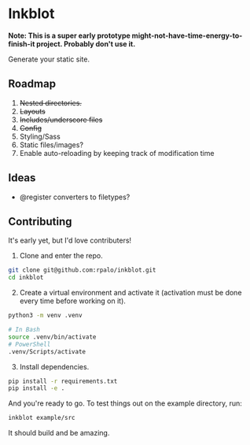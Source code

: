 # Inkblot

**Note: This is a super early prototype might-not-have-time-energy-to-finish-it project.  Probably don't use it.**

Generate your static site.

## Roadmap

  1. ~~Nested directories.~~
  2. ~~Layouts~~
  3. ~~Includes/underscore files~~
  4. ~~Config~~
  5. Styling/Sass
  6. Static files/images?
  7. Enable auto-reloading by keeping track of modification time

## Ideas

- @register converters to filetypes?

## Contributing

It's early yet, but I'd love contributers!

1. Clone and enter the repo.

```bash
git clone git@github.com:rpalo/inkblot.git
cd inkblot
```

2. Create a virtual environment and activate it (activation must be done every time before working on it).

```bash
python3 -m venv .venv

# In Bash
source .venv/bin/activate
# PowerShell
.venv/Scripts/activate
```

3. Install dependencies.

```bash
pip install -r requirements.txt
pip install -e .
```

And you're ready to go.  To test things out on the example directory, run:

```bash
inkblot example/src
```

It should build and be amazing.
